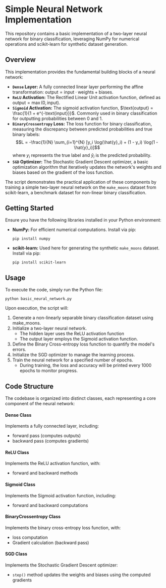 # Simple Neural Network Implementation

This repository contains a basic implementation of a two-layer neural network for binary classification, leveraging NumPy for numerical operations and scikit-learn for synthetic dataset generation.

## Overview

This implementation provides the fundamental building blocks of a neural network:

-   **`Dense` Layer:** A fully connected linear layer performing the affine transformation: $\text{output} = \text{input} \cdot \text{weights} + \text{biases}$.
-   **`ReLU` Activation:** The Rectified Linear Unit activation function, defined as $\text{output} = \max(0, \text{input})$.
-   **`Sigmoid` Activation:** The sigmoid activation function, $\text{output} = \frac{1}{1 + e^{-\text{input}}}$. Commonly used in binary classification for outputting probabilities between 0 and 1.
-   **`BinaryCrossentropy` Loss:** The loss function for binary classification, measuring the discrepancy between predicted probabilities and true binary labels:
    $$L = -\frac{1}{N} \sum_{i=1}^{N} [y_i \log(\hat{y}_i) + (1 - y_i) \log(1 - \hat{y}_i)]$$
    where $y_i$ represents the true label and $\hat{y}_i$ is the predicted probability.
-   **`SGD` Optimizer:** The Stochastic Gradient Descent optimizer, a basic optimization algorithm that iteratively updates the network's weights and biases based on the gradient of the loss function.

The script demonstrates the practical application of these components by training a simple two-layer neural network on the `make_moons` dataset from scikit-learn, a benchmark dataset for non-linear binary classification.

## Getting Started

Ensure you have the following libraries installed in your Python environment:

-   **NumPy:** For efficient numerical computations. Install via pip:

    ```
    pip install numpy
    ```

-   **scikit-learn:** Used here for generating the synthetic `make_moons` dataset. Install via pip:

    ```
    pip install scikit-learn
    ```

## Usage

To execute the code, simply run the Python file:

```
python basic_neural_network.py
```

Upon execution, the script will:

1. Generate a non-linearly separable binary classification dataset using make_moons.
2. Initialize a two-layer neural network.
   -  The hidden layer uses the ReLU activation function
   -  The output layer employs the Sigmoid activation function.
3. Define the Binary Cross-entropy loss function to quantify the model's errors.
4. Initialize the SGD optimizer to manage the learning process.
5. Train the neural network for a specified number of epochs.
   -  During training, the loss and accuracy will be printed every 1000 epochs to monitor progress.

## Code Structure

The codebase is organized into distinct classes, each representing a core component of the neural network:

#### Dense Class

Implements a fully connected layer, including:

* forward pass (computes outputs)
* backward pass (computes gradients)

#### ReLU Class

Implements the ReLU activation function, with:

* forward and backward methods

#### Sigmoid Class

Implements the Sigmoid activation function, including:

* forward and backward computations

#### BinaryCrossentropy Class

Implements the binary cross-entropy loss function, with:

* loss computation
* Gradient calculation (backward pass)

#### SGD Class

Implements the Stochastic Gradient Descent optimizer:

* `step()` method updates the weights and biases using the computed gradients
